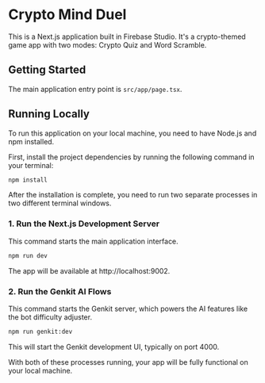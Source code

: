 # Crypto Mind Duel

This is a Next.js application built in Firebase Studio. It's a crypto-themed game app with two modes: Crypto Quiz and Word Scramble.

## Getting Started

The main application entry point is `src/app/page.tsx`.

## Running Locally

To run this application on your local machine, you need to have Node.js and npm installed.

First, install the project dependencies by running the following command in your terminal:

```bash
npm install
```

After the installation is complete, you need to run two separate processes in two different terminal windows.

### 1. Run the Next.js Development Server

This command starts the main application interface.

```bash
npm run dev
```

The app will be available at http://localhost:9002.

### 2. Run the Genkit AI Flows

This command starts the Genkit server, which powers the AI features like the bot difficulty adjuster.

```bash
npm run genkit:dev
```

This will start the Genkit development UI, typically on port 4000.

With both of these processes running, your app will be fully functional on your local machine.

